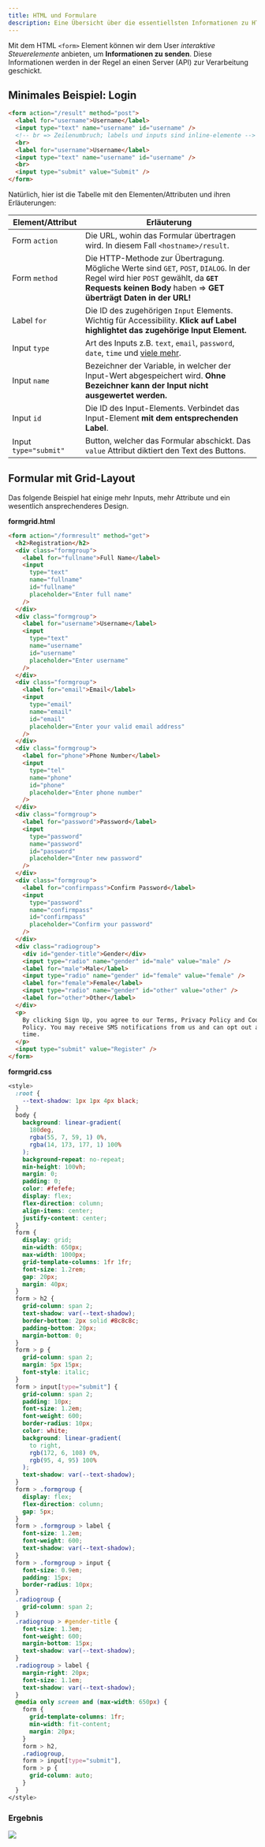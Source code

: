 ```yaml
---
title: HTML und Formulare
description: Eine Übersicht über die essentiellsten Informationen zu HTML-Formularen
---
```


Mit dem HTML `<form>` Element können wir dem User *interaktive Steuerelemente* anbieten, um **Informationen zu senden**. Diese Informationen werden in der Regel an einen Server (API) zur Verarbeitung geschickt. 

## Minimales Beispiel: Login

```html
<form action="/result" method="post">
  <label for="username">Username</label>
  <input type="text" name="username" id="username" />
  <!-- br => Zeilenumbruch; labels und inputs sind inline-elemente -->
  <br>
  <label for="username">Username</label>
  <input type="text" name="username" id="username" />
  <br>
  <input type="submit" value="Submit" />
</form>
```

Natürlich, hier ist die Tabelle mit den Elementen/Attributen und ihren Erläuterungen:

| Element/Attribut      | Erläuterung                                                                                                                                                                                          |
| --------------------- | ---------------------------------------------------------------------------------------------------------------------------------------------------------------------------------------------------- |
| Form `action`         | Die URL, wohin das Formular übertragen wird. In diesem Fall `<hostname>/result`.                                                                                                                     |
| Form `method`         | Die HTTP-Methode zur Übertragung. Mögliche Werte sind `GET`, `POST`, `DIALOG`. In der Regel wird hier `POST` gewählt, da **`GET` Requests keinen Body** haben => **GET überträgt Daten in der URL!** |
| Label `for`           | Die ID des zugehörigen `Input` Elements. Wichtig für Accessibility. **Klick auf Label highlightet das zugehörige Input Element.**                                                                    |
| Input `type`          | Art des Inputs z.B. `text`, `email`, `password`, `date`, `time` und [viele mehr](https://developer.mozilla.org/en-US/docs/Web/HTML/Element/input).                                                   |
| Input `name`          | Bezeichner der Variable, in welcher der Input-Wert abgespeichert wird. **Ohne Bezeichner kann der Input nicht ausgewertet werden.**                                                                  |
| Input `id`            | Die ID des Input-Elements. Verbindet das Input-Element **mit dem entsprechenden Label**.                                                                                                             |
| Input `type="submit"` | Button, welcher das Formular abschickt. Das `value` Attribut diktiert den Text des Buttons.                                                                                                          |

## Formular mit Grid-Layout

Das folgende Beispiel hat einige mehr Inputs, mehr Attribute und ein wesentlich ansprechenderes Design.

**formgrid.html**
```html
<form action="/formresult" method="get">
  <h2>Registration</h2>
  <div class="formgroup">
    <label for="fullname">Full Name</label>
    <input
      type="text"
      name="fullname"
      id="fullname"
      placeholder="Enter full name"
    />
  </div>
  <div class="formgroup">
    <label for="username">Username</label>
    <input
      type="text"
      name="username"
      id="username"
      placeholder="Enter username"
    />
  </div>
  <div class="formgroup">
    <label for="email">Email</label>
    <input
      type="email"
      name="email"
      id="email"
      placeholder="Enter your valid email address"
    />
  </div>
  <div class="formgroup">
    <label for="phone">Phone Number</label>
    <input
      type="tel"
      name="phone"
      id="phone"
      placeholder="Enter phone number"
    />
  </div>
  <div class="formgroup">
    <label for="password">Password</label>
    <input
      type="password"
      name="password"
      id="password"
      placeholder="Enter new password"
    />
  </div>
  <div class="formgroup">
    <label for="confirmpass">Confirm Password</label>
    <input
      type="password"
      name="confirmpass"
      id="confirmpass"
      placeholder="Confirm your password"
    />
  </div>
  <div class="radiogroup">
    <div id="gender-title">Gender</div>
    <input type="radio" name="gender" id="male" value="male" />
    <label for="male">Male</label>
    <input type="radio" name="gender" id="female" value="female" />
    <label for="female">Female</label>
    <input type="radio" name="gender" id="other" value="other" />
    <label for="other">Other</label>
  </div>
  <p>
    By clicking Sign Up, you agree to our Terms, Privacy Policy and Cookies
    Policy. You may receive SMS notifications from us and can opt out at any
    time.
  </p>
  <input type="submit" value="Register" />
</form>
```

**formgrid.css**
```css
<style>
  :root {
    --text-shadow: 1px 1px 4px black;
  }
  body {
    background: linear-gradient(
      180deg,
      rgba(55, 7, 59, 1) 0%,
      rgba(14, 173, 177, 1) 100%
    );
    background-repeat: no-repeat;
    min-height: 100vh;
    margin: 0;
    padding: 0;
    color: #fefefe;
    display: flex;
    flex-direction: column;
    align-items: center;
    justify-content: center;
  }
  form {
    display: grid;
    min-width: 650px;
    max-width: 1000px;
    grid-template-columns: 1fr 1fr;
    font-size: 1.2rem;
    gap: 20px;
    margin: 40px;
  }
  form > h2 {
    grid-column: span 2;
    text-shadow: var(--text-shadow);
    border-bottom: 2px solid #8c8c8c;
    padding-bottom: 20px;
    margin-bottom: 0;
  }
  form > p {
    grid-column: span 2;
    margin: 5px 15px;
    font-style: italic;
  }
  form > input[type="submit"] {
    grid-column: span 2;
    padding: 10px;
    font-size: 1.2em;
    font-weight: 600;
    border-radius: 10px;
    color: white;
    background: linear-gradient(
      to right,
      rgb(172, 6, 108) 0%,
      rgb(95, 4, 95) 100%
    );
    text-shadow: var(--text-shadow);
  }
  form > .formgroup {
    display: flex;
    flex-direction: column;
    gap: 5px;
  }
  form > .formgroup > label {
    font-size: 1.2em;
    font-weight: 600;
    text-shadow: var(--text-shadow);
  }
  form > .formgroup > input {
    font-size: 0.9em;
    padding: 15px;
    border-radius: 10px;
  }
  .radiogroup {
    grid-column: span 2;
  }
  .radiogroup > #gender-title {
    font-size: 1.3em;
    font-weight: 600;
    margin-bottom: 15px;
    text-shadow: var(--text-shadow);
  }
  .radiogroup > label {
    margin-right: 20px;
    font-size: 1.1em;
    text-shadow: var(--text-shadow);
  }
  @media only screen and (max-width: 650px) {
    form {
      grid-template-columns: 1fr;
      min-width: fit-content;
      margin: 20px;
    }
    form > h2,
    .radiogroup,
    form > input[type="submit"],
    form > p {
      grid-column: auto;
    }
  }
</style>
```

### Ergebnis

![](../assets/grid-form.png)
